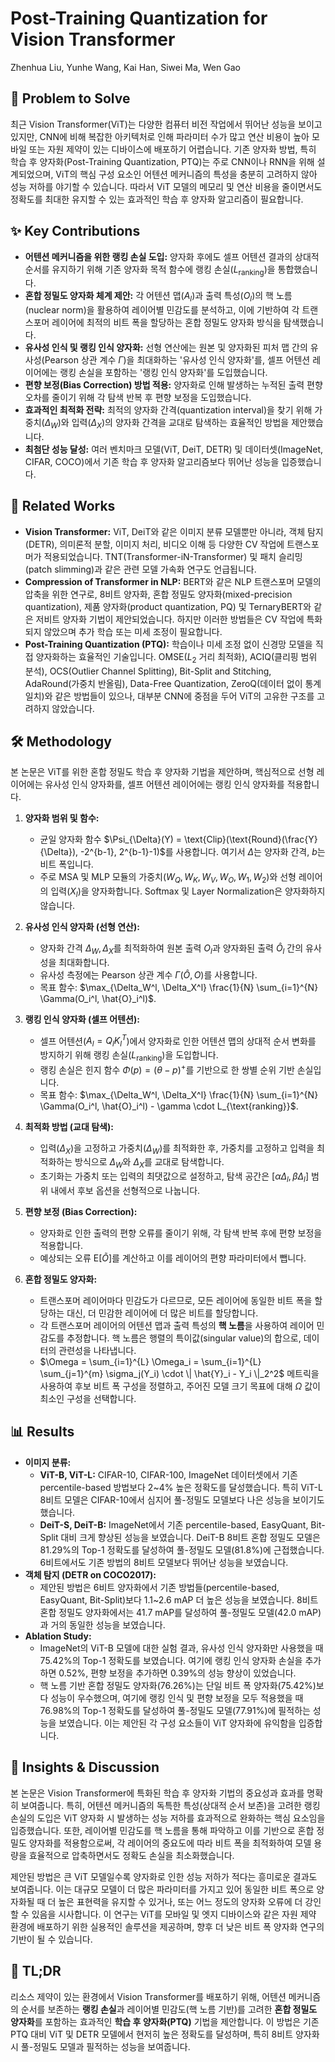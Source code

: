 # Post-Training Quantization for Vision Transformer
Zhenhua Liu, Yunhe Wang, Kai Han, Siwei Ma, Wen Gao

## 🧩 Problem to Solve
최근 Vision Transformer(ViT)는 다양한 컴퓨터 비전 작업에서 뛰어난 성능을 보이고 있지만, CNN에 비해 복잡한 아키텍처로 인해 파라미터 수가 많고 연산 비용이 높아 모바일 또는 자원 제약이 있는 디바이스에 배포하기 어렵습니다. 기존 양자화 방법, 특히 학습 후 양자화(Post-Training Quantization, PTQ)는 주로 CNN이나 RNN을 위해 설계되었으며, ViT의 핵심 구성 요소인 어텐션 메커니즘의 특성을 충분히 고려하지 않아 성능 저하를 야기할 수 있습니다. 따라서 ViT 모델의 메모리 및 연산 비용을 줄이면서도 정확도를 최대한 유지할 수 있는 효과적인 학습 후 양자화 알고리즘이 필요합니다.

## ✨ Key Contributions
*   **어텐션 메커니즘을 위한 랭킹 손실 도입:** 양자화 후에도 셀프 어텐션 결과의 상대적 순서를 유지하기 위해 기존 양자화 목적 함수에 랭킹 손실($L_{\text{ranking}}$)을 통합했습니다.
*   **혼합 정밀도 양자화 체계 제안:** 각 어텐션 맵($A_l$)과 출력 특성($O_l$)의 핵 노름(nuclear norm)을 활용하여 레이어별 민감도를 분석하고, 이에 기반하여 각 트랜스포머 레이어에 최적의 비트 폭을 할당하는 혼합 정밀도 양자화 방식을 탐색했습니다.
*   **유사성 인식 및 랭킹 인식 양자화:** 선형 연산에는 원본 및 양자화된 피처 맵 간의 유사성(Pearson 상관 계수 $\Gamma$)을 최대화하는 '유사성 인식 양자화'를, 셀프 어텐션 레이어에는 랭킹 손실을 포함하는 '랭킹 인식 양자화'를 도입했습니다.
*   **편향 보정(Bias Correction) 방법 적용:** 양자화로 인해 발생하는 누적된 출력 편향 오차를 줄이기 위해 각 탐색 반복 후 편향 보정을 도입했습니다.
*   **효과적인 최적화 전략:** 최적의 양자화 간격(quantization interval)을 찾기 위해 가중치($\Delta_W$)와 입력($\Delta_X$)의 양자화 간격을 교대로 탐색하는 효율적인 방법을 제안했습니다.
*   **최첨단 성능 달성:** 여러 벤치마크 모델(ViT, DeiT, DETR) 및 데이터셋(ImageNet, CIFAR, COCO)에서 기존 학습 후 양자화 알고리즘보다 뛰어난 성능을 입증했습니다.

## 📎 Related Works
*   **Vision Transformer:** ViT, DeiT와 같은 이미지 분류 모델뿐만 아니라, 객체 탐지(DETR), 의미론적 분할, 이미지 처리, 비디오 이해 등 다양한 CV 작업에 트랜스포머가 적용되었습니다. TNT(Transformer-iN-Transformer) 및 패치 슬리밍(patch slimming)과 같은 관련 모델 가속화 연구도 언급됩니다.
*   **Compression of Transformer in NLP:** BERT와 같은 NLP 트랜스포머 모델의 압축을 위한 연구로, 8비트 양자화, 혼합 정밀도 양자화(mixed-precision quantization), 제품 양자화(product quantization, PQ) 및 TernaryBERT와 같은 저비트 양자화 기법이 제안되었습니다. 하지만 이러한 방법들은 CV 작업에 특화되지 않았으며 추가 학습 또는 미세 조정이 필요합니다.
*   **Post-Training Quantization (PTQ):** 학습이나 미세 조정 없이 신경망 모델을 직접 양자화하는 효율적인 기술입니다. OMSE($L_2$ 거리 최적화), ACIQ(클리핑 범위 분석), OCS(Outlier Channel Splitting), Bit-Split and Stitching, AdaRound(가중치 반올림), Data-Free Quantization, ZeroQ(데이터 없이 통계 일치)와 같은 방법들이 있으나, 대부분 CNN에 중점을 두어 ViT의 고유한 구조를 고려하지 않았습니다.

## 🛠️ Methodology
본 논문은 ViT를 위한 혼합 정밀도 학습 후 양자화 기법을 제안하며, 핵심적으로 선형 레이어에는 유사성 인식 양자화를, 셀프 어텐션 레이어에는 랭킹 인식 양자화를 적용합니다.

1.  **양자화 범위 및 함수:**
    *   균일 양자화 함수 $\Psi_{\Delta}(Y) = \text{Clip}(\text{Round}(\frac{Y}{\Delta}), -2^{b-1}, 2^{b-1}-1)$를 사용합니다. 여기서 $\Delta$는 양자화 간격, $b$는 비트 폭입니다.
    *   주로 MSA 및 MLP 모듈의 가중치($W_Q, W_K, W_V, W_O, W_1, W_2$)와 선형 레이어의 입력($X_l$)을 양자화합니다. Softmax 및 Layer Normalization은 양자화하지 않습니다.

2.  **유사성 인식 양자화 (선형 연산):**
    *   양자화 간격 $\Delta_W, \Delta_X$를 최적화하여 원본 출력 $O_l$과 양자화된 출력 $\hat{O}_l$ 간의 유사성을 최대화합니다.
    *   유사성 측정에는 Pearson 상관 계수 $\Gamma(\hat{O}, O)$를 사용합니다.
    *   목표 함수: $\max_{\Delta_W^l, \Delta_X^l} \frac{1}{N} \sum_{i=1}^{N} \Gamma(O_i^l, \hat{O}_i^l)$.

3.  **랭킹 인식 양자화 (셀프 어텐션):**
    *   셀프 어텐션($A_l = Q_l K_l^T$)에서 양자화로 인한 어텐션 맵의 상대적 순서 변화를 방지하기 위해 랭킹 손실($L_{\text{ranking}}$)을 도입합니다.
    *   랭킹 손실은 힌지 함수 $\Phi(p) = (\theta-p)^+$를 기반으로 한 쌍별 순위 기반 손실입니다.
    *   목표 함수: $\max_{\Delta_W^l, \Delta_X^l} \frac{1}{N} \sum_{i=1}^{N} \Gamma(O_i^l, \hat{O}_i^l) - \gamma \cdot L_{\text{ranking}}$.

4.  **최적화 방법 (교대 탐색):**
    *   입력($\Delta_X$)을 고정하고 가중치($\Delta_W$)를 최적화한 후, 가중치를 고정하고 입력을 최적화하는 방식으로 $\Delta_W$와 $\Delta_X$를 교대로 탐색합니다.
    *   초기화는 가중치 또는 입력의 최댓값으로 설정하고, 탐색 공간은 $[ \alpha\Delta_l, \beta\Delta_l]$ 범위 내에서 후보 옵션을 선형적으로 나눕니다.

5.  **편향 보정 (Bias Correction):**
    *   양자화로 인한 출력의 편향 오류를 줄이기 위해, 각 탐색 반복 후에 편향 보정을 적용합니다.
    *   예상되는 오류 $\text{E}[\tilde{O}]$를 계산하고 이를 레이어의 편향 파라미터에서 뺍니다.

6.  **혼합 정밀도 양자화:**
    *   트랜스포머 레이어마다 민감도가 다르므로, 모든 레이어에 동일한 비트 폭을 할당하는 대신, 더 민감한 레이어에 더 많은 비트를 할당합니다.
    *   각 트랜스포머 레이어의 어텐션 맵과 출력 특성의 **핵 노름**을 사용하여 레이어 민감도를 추정합니다. 핵 노름은 행렬의 특이값(singular value)의 합으로, 데이터의 관련성을 나타냅니다.
    *   $\Omega = \sum_{i=1}^{L} \Omega_i = \sum_{i=1}^{L} \sum_{j=1}^{m} \sigma_j(Y_i) \cdot \| \hat{Y}_i - Y_i \|_2^2$ 메트릭을 사용하여 후보 비트 폭 구성을 정렬하고, 주어진 모델 크기 목표에 대해 $\Omega$ 값이 최소인 구성을 선택합니다.

## 📊 Results
*   **이미지 분류:**
    *   **ViT-B, ViT-L:** CIFAR-10, CIFAR-100, ImageNet 데이터셋에서 기존 percentile-based 방법보다 2~4% 높은 정확도를 달성했습니다. 특히 ViT-L 8비트 모델은 CIFAR-10에서 심지어 풀-정밀도 모델보다 나은 성능을 보이기도 했습니다.
    *   **DeiT-S, DeiT-B:** ImageNet에서 기존 percentile-based, EasyQuant, Bit-Split 대비 크게 향상된 성능을 보였습니다. DeiT-B 8비트 혼합 정밀도 모델은 81.29%의 Top-1 정확도를 달성하여 풀-정밀도 모델(81.8%)에 근접했습니다. 6비트에서도 기존 방법의 8비트 모델보다 뛰어난 성능을 보였습니다.
*   **객체 탐지 (DETR on COCO2017):**
    *   제안된 방법은 6비트 양자화에서 기존 방법들(percentile-based, EasyQuant, Bit-Split)보다 1.1~2.6 mAP 더 높은 성능을 보였습니다. 8비트 혼합 정밀도 양자화에서는 41.7 mAP를 달성하여 풀-정밀도 모델(42.0 mAP)과 거의 동일한 성능을 보였습니다.
*   **Ablation Study:**
    *   ImageNet의 ViT-B 모델에 대한 실험 결과, 유사성 인식 양자화만 사용했을 때 75.42%의 Top-1 정확도를 보였습니다. 여기에 랭킹 인식 양자화 손실을 추가하면 0.52%, 편향 보정을 추가하면 0.39%의 성능 향상이 있었습니다.
    *   핵 노름 기반 혼합 정밀도 양자화(76.26%)는 단일 비트 폭 양자화(75.42%)보다 성능이 우수했으며, 여기에 랭킹 인식 및 편향 보정을 모두 적용했을 때 76.98%의 Top-1 정확도를 달성하여 풀-정밀도 모델(77.91%)에 필적하는 성능을 보였습니다. 이는 제안된 각 구성 요소들이 ViT 양자화에 유익함을 입증합니다.

## 🧠 Insights & Discussion
본 논문은 Vision Transformer에 특화된 학습 후 양자화 기법의 중요성과 효과를 명확히 보여줍니다. 특히, 어텐션 메커니즘의 독특한 특성(상대적 순서 보존)을 고려한 랭킹 손실의 도입은 ViT 양자화 시 발생하는 성능 저하를 효과적으로 완화하는 핵심 요소임을 입증했습니다. 또한, 레이어별 민감도를 핵 노름을 통해 파악하고 이를 기반으로 혼합 정밀도 양자화를 적용함으로써, 각 레이어의 중요도에 따라 비트 폭을 최적화하여 모델 용량을 효율적으로 압축하면서도 정확도 손실을 최소화했습니다.

제안된 방법은 큰 ViT 모델일수록 양자화로 인한 성능 저하가 적다는 흥미로운 결과도 보여줍니다. 이는 대규모 모델이 더 많은 파라미터를 가지고 있어 동일한 비트 폭으로 양자화될 때 더 높은 표현력을 유지할 수 있거나, 또는 어느 정도의 양자화 오류에 더 강인할 수 있음을 시사합니다. 이 연구는 ViT를 모바일 및 엣지 디바이스와 같은 자원 제약 환경에 배포하기 위한 실용적인 솔루션을 제공하며, 향후 더 낮은 비트 폭 양자화 연구의 기반이 될 수 있습니다.

## 📌 TL;DR
리소스 제약이 있는 환경에서 Vision Transformer를 배포하기 위해, 어텐션 메커니즘의 순서를 보존하는 **랭킹 손실**과 레이어별 민감도(핵 노름 기반)를 고려한 **혼합 정밀도 양자화**를 포함하는 효과적인 **학습 후 양자화(PTQ)** 기법을 제안합니다. 이 방법은 기존 PTQ 대비 ViT 및 DETR 모델에서 현저히 높은 정확도를 달성하며, 특히 8비트 양자화 시 풀-정밀도 모델과 필적하는 성능을 보여줍니다.